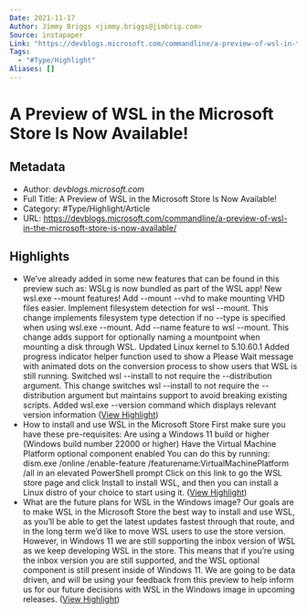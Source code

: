 ```yaml
---
Date: 2021-11-17
Author: Jimmy Briggs <jimmy.briggs@jimbrig.com>
Source: instapaper
Link: "https://devblogs.microsoft.com/commandline/a-preview-of-wsl-in-the-microsoft-store-is-now-available/"
Tags:
  - "#Type/Highlight"
Aliases: []
---
```


# A Preview of WSL in the Microsoft Store Is Now Available!

## Metadata

* Author: *devblogs.microsoft.com*
* Full Title: A Preview of WSL in the Microsoft Store Is Now Available!
* Category: #Type/Highlight/Article
* URL: https://devblogs.microsoft.com/commandline/a-preview-of-wsl-in-the-microsoft-store-is-now-available/

## Highlights

* We’ve already added in some new features that can be found in this preview such as:
  WSLg is now bundled as part of the WSL app!
  New wsl.exe --mount features!
  Add --mount --vhd to make mounting VHD files easier.
  Implement filesystem detection for wsl --mount. This change implements filesystem type detection if no --type is specified when using wsl.exe --mount.
  Add --name feature to wsl --mount. This change adds support for optionally naming a mountpoint when mounting a disk through WSL.
  Updated Linux kernel to 5.10.60.1
  Added progress indicator helper function used to show a Please Wait message with animated dots on the conversion process to show users that WSL is still running.
  Switched wsl --install to not require the --distribution argument. This change switches wsl --install to not require the --distribution argument but maintains support to avoid breaking existing scripts.
  Added wsl.exe --version command which displays relevant version information ([View Highlight](https://instapaper.com/read/1451971021/17708748))
* How to install and use WSL in the Microsoft Store
  First make sure you have these pre-requisites:
  Are using a Windows 11 build or higher (Windows build number 22000 or higher)
  Have the Virtual Machine Platform optional component enabled
  You can do this by running: dism.exe /online /enable-feature /featurename:VirtualMachinePlatform /all in an elevated PowerShell prompt
  Click on this link to go the WSL store page and click Install to install WSL, and then you can install a Linux distro of your choice to start using it. ([View Highlight](https://instapaper.com/read/1451971021/17708782))
* What are the future plans for WSL in the Windows image?
  Our goals are to make WSL in the Microsoft Store the best way to install and use WSL, as you’ll be able to get the latest updates fastest through that route, and in the long term we’d like to move WSL users to use the store version. However, in Windows 11 we are still supporting the inbox version of WSL as we keep developing WSL in the store. This means that if you’re using the inbox version you are still supported, and the WSL optional component is still present inside of Windows 11. We are going to be data driven, and will be using your feedback from this preview to help inform us for our future decisions with WSL in the Windows image in upcoming releases. ([View Highlight](https://instapaper.com/read/1451971021/17708785))
